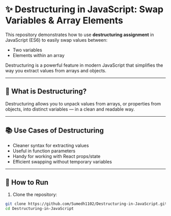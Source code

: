 # ✨ Destructuring in JavaScript: Swap Variables & Array Elements

This repository demonstrates how to use **destructuring assignment** in JavaScript (ES6) to easily swap values between:

- Two variables
- Elements within an array

Destructuring is a powerful feature in modern JavaScript that simplifies the way you extract values from arrays and objects.

---

## 🧠 What is Destructuring?

Destructuring allows you to unpack values from arrays, or properties from objects, into distinct variables — in a clean and readable way.

---

## 📚 Use Cases of Destructuring

- Cleaner syntax for extracting values
- Useful in function parameters
- Handy for working with React props/state
- Efficient swapping without temporary variables

---

## 🚀 How to Run

1. Clone the repository:

```bash
git clone https://github.com/Sumedh1102/Destructuring-in-JavaScript.git
cd Destructuring-in-JavaScript

